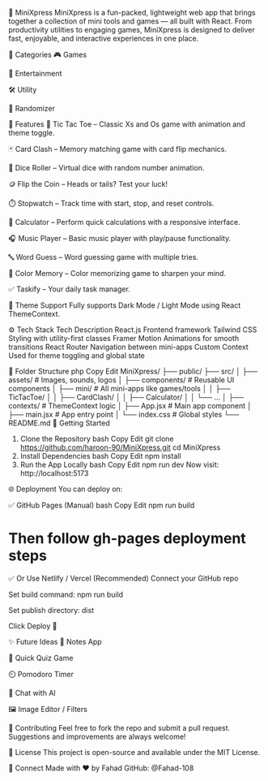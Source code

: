 🚀 MiniXpress
MiniXpress is a fun-packed, lightweight web app that brings together a collection of mini tools and games — all built with React. From productivity utilities to engaging games, MiniXpress is designed to deliver fast, enjoyable, and interactive experiences in one place.

🌟 Categories
🎮 Games

🎵 Entertainment

🛠️ Utility

🎲 Randomizer

🌟 Features
🎯 Tic Tac Toe – Classic Xs and Os game with animation and theme toggle.

🃏 Card Clash – Memory matching game with card flip mechanics.

🎲 Dice Roller – Virtual dice with random number animation.

🪙 Flip the Coin – Heads or tails? Test your luck!

⏱️ Stopwatch – Track time with start, stop, and reset controls.

🧮 Calculator – Perform quick calculations with a responsive interface.

🎧 Music Player – Basic music player with play/pause functionality.

🔤 Word Guess – Word guessing game with multiple tries.

🎨 Color Memory – Color memorizing game to sharpen your mind.

✅ Taskify – Your daily task manager.

🎨 Theme Support
Fully supports Dark Mode / Light Mode using React ThemeContext.

⚙️ Tech Stack
Tech	Description
React.js	Frontend framework
Tailwind CSS	Styling with utility-first classes
Framer Motion	Animations for smooth transitions
React Router	Navigation between mini-apps
Custom Context	Used for theme toggling and global state

📁 Folder Structure
php
Copy
Edit
MiniXpress/
├── public/
├── src/
│   ├── assets/             # Images, sounds, logos
│   ├── components/         # Reusable UI components
│   ├── mini/               # All mini-apps like games/tools
│   │   ├── TicTacToe/
│   │   ├── CardClash/
│   │   ├── Calculator/
│   │   └── ...
│   ├── contexts/           # ThemeContext logic
│   ├── App.jsx             # Main app component
│   ├── main.jsx            # App entry point
│   └── index.css           # Global styles
└── README.md
🚀 Getting Started
1. Clone the Repository
bash
Copy
Edit
git clone https://github.com/haroon-90/MiniXpress.git
cd MiniXpress
2. Install Dependencies
bash
Copy
Edit
npm install
3. Run the App Locally
bash
Copy
Edit
npm run dev
Now visit: http://localhost:5173

🌐 Deployment
You can deploy on:

✅ GitHub Pages (Manual)
bash
Copy
Edit
npm run build
# Then follow gh-pages deployment steps
✅ Or Use Netlify / Vercel (Recommended)
Connect your GitHub repo

Set build command: npm run build

Set publish directory: dist

Click Deploy 🚀

✨ Future Ideas
📝 Notes App

🧠 Quick Quiz Game

⏲️ Pomodoro Timer

🤖 Chat with AI

🖼️ Image Editor / Filters

🤝 Contributing
Feel free to fork the repo and submit a pull request.
Suggestions and improvements are always welcome!

📄 License
This project is open-source and available under the MIT License.

🔗 Connect
Made with ❤️ by Fahad
GitHub: @Fahad-108

